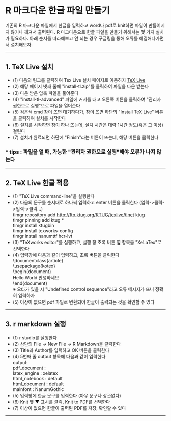 # R 마크다운 한글 파일 만들기
기존의 R 마크다운 파일에서 한글을 입력하고 word나 pdf로 knit하면 파일이 만들어지지 않거나 깨져서 출력된다. R 마크다운으로 한글 파일을 만들기 위해서는 몇 가지 설치가 필요하다. 아래 순서를 따라해보고 안 되는 경우 구글링을 통해 오류를 해결해나가면서 설치해보자.
***
## 1. TeX Live 설치
- (1) 다음의 링크를 클릭하여 Tex Live 설치 페이지로 이동하자 [TeX Live](https://tug.org/texlive/acquire-netinstall.html)
- (2) 해당 페이지 넷째 줄에 "install-tl.zip"를 클릭하여 파일을 다운 받는다
- (3) 다운 받은 압축 파일을 풀어준다
- (4) "install-tl-advanced" 파일에 커서를 대고 오른쪽 버튼을 클릭하여 "관리자 권한으로 실행"으로 파일을 열어준다 
- (5) 검은색 cmd 창이 뜨면 대기하다가, 창이 뜨면 하단의 "Install TeX Live" 버튼을 클릭하여 설치를 시작한다
- (6) 설치를 시작하면 창이 하나 뜨는데, 설치 시간은 대략 1시간 정도(혹은 그 이상) 걸린다
- (7) 설치가 완료되면 하단에 "Finish"라는 버튼이 뜨는데, 해당 버튼을 클릭한다

### * tips : 파일을 열 때, 가능한 "관리자 권한으로 실행"해야 오류가 나지 않는다
***
## 2. TeX Live 한글 적용
- (1) "TeX Live command-line"을 실행한다
- (2) 다음의 문구를 순서대로 하나씩 입력하고 enter 버튼을 클릭한다 (입력->클릭->입력->클릭...)<br/>
tlmgr repository add http://ftp.ktug.org/KTUG/texlive/tlnet ktug<br/>
tlmgr pinning add ktug *<br/>
tlmgr install ktugbin<br/>
tlmgr install texworks-config<br/> 
tlmgr install nanumttf hcr-lvt<br/>
- (3) "TeXworks editor"를 실행하고, 실행 창 초록 버튼 옆 항목을 "XeLaTex"로 선택한다
- (4) 입력창에 다음과 같이 입력하고, 초록 버튼을 클릭한다
\documentclass{article}<br/>
\usepackage{kotex}<br/>
\begin{document}<br/>
Hello World 안녕하세요<br/>
\end{document}<br/>
※ 오타가 있을 시 "Undefined control sequence"라고 오류 메시지가 뜨니 정확히 입력하자<br/>
- (5) 이상이 없으면 pdf 파일로 변환되어 한글이 출력되는 것을 확인할 수 있다
***
## 3. r markdown 실행
- (1) r studio를 실행한다
- (2) 상단의 File -> New File -> R Markdown을 클릭한다
- (3) Title과 Author를 입력하고 OK 버튼을 클릭한다
- (4) 5번째 줄 output 항목에 다음과 같이 입력한다<br/>
output:<br/>
  pdf_document :<br/>
	  latex_engine : xelatex<br/>
  html_notebook : default<br/>
  html_document : default<br/>
mainfont : NanumGothic<br/>
- (5) 입력창에 한글 문구를 입력한다 (아무 문구나 상관없다)
- (6) Knit 옆 ▼ 표시를 클릭, Knit to PDF를 선택한다
- (7) 이상이 없으면 한글이 출력된 PDF를 저장, 확인할 수 있다
***
